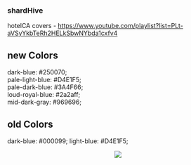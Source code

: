 ### shardHive

hotelCA covers - https://www.youtube.com/playlist?list=PLt-aVSyYkbTeRh2HELkSbwNYbda1cxfv4

## new Colors
dark-blue: #250070;<br>
pale-light-blue: #D4E1F5;<br>
pale-dark-blue: #3A4F66;<br>
loud-royal-blue: #2a2aff;<br>
mid-dark-gray: #969696;


## old Colors
dark-blue: #000099;
light-blue: #D4E1F5;





<p align="center">
  <img src="https://shardhive.com/wp-content/uploads/2022/07/logo2-e1658041606895.png"/>
</p>






